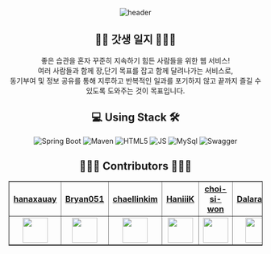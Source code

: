 <div align="center">

<link rel="stylesheet" href="https://maxcdn.bootstrapcdn.com/bootstrap/3.4.1/css/bootstrap.min.css">

![header](https://capsule-render.vercel.app/api?type=waving&color=random&height=150&section=header&text=갓생%20일지&fontSize=70)<br>
## 🏃🏻 갓생 일지 🏃🏻‍♀️<br>
좋은 습관을 혼자 꾸준히 지속하기 힘든 사람들을 위한 웹 서비스!<br> 여러 사람들과 함께 장,단기 목표를 잡고 함께 달려나가는 서비스로, <br>동기부여 및 정보 공유를 통해 지루하고 반복적인 일과를 포기하지 않고 끝까지 즐길 수 있도록 도와주는 것이 목표입니다.
## 💻 Using Stack 🛠️<br>
![Spring Boot](https://img.shields.io/badge/SpringBoot-6DB33F.svg?&style=for-the-badge&logo=SpringBoot&logoColor=white)
![Maven](https://img.shields.io/badge/Maven-C71A36.svg?&style=for-the-badge&logo=Maven&logoColor=white)
![HTML5](https://img.shields.io/badge/HTML5-E34F26.svg?&style=for-the-badge&logo=HTML5&logoColor=white)
![JS](https://img.shields.io/badge/JS-F7DF1E.svg?&style=for-the-badge&logo=JS&logoColor=white)
![MySql](https://img.shields.io/badge/MySql-4479A1.svg?&style=for-the-badge&logo=MySql&logoColor=white)
![Swagger](https://img.shields.io/badge/Swagger-85EA2D.svg?&style=for-the-badge&logo=Swagger&logoColor=white) 
## 👩🏻‍💻 Contributors 👨🏻‍💻<br>
<table border="1" class="table">
    <thead>
    <tr>
        <th scope="col" style="text-align: center;"><a href="https://github.com/hanaxauay">hanaxauay</a></th>
        <th scope="col" style="text-align: center;"><a href="https://github.com/Bryan051">Bryan051</a></th>
        <th scope="col" style="text-align: center;"><a href="https://github.com/chaellinkim">chaellinkim</a></th>
        <th scope="col" style="text-align: center;"><a href="https://github.com/HaniiiK">HaniiiK</a></th>
        <th scope="col" style="text-align: center;"><a href="https://github.com/choi-si-won">choi-si-won</a></th>
        <th scope="col" style="text-align: center;"><a href="https://github.com/Dalaranian">Dalaranian</a></th>
    </tr>
    </thead>
    <tbody>
    <tr>
        <td style="text-align: center;"><img src="https://avatars.githubusercontent.com/u/100827911?v=4" width="50px" height="50px"></td>
        <td style="text-align: center;"><img src="https://avatars.githubusercontent.com/u/68111122?v=4" width="50px" height="50px"></td>
        <td style="text-align: center;"><img src="https://avatars.githubusercontent.com/u/91306706?v=4" width="50px" height="50px"></td>
        <td style="text-align: center;"><img src="https://avatars.githubusercontent.com/u/127297705?v=4" width="50px" height="50px"></td>
        <td style="text-align: center;"><img src="https://avatars.githubusercontent.com/u/128116482?v=4" width="50px" height="50px"></td>
        <td style="text-align: center;"><img src="https://avatars.githubusercontent.com/u/78770745?v=4" width="50px" height="50px"></td>
    </tr>
    </tbody>
</table>

</div>


